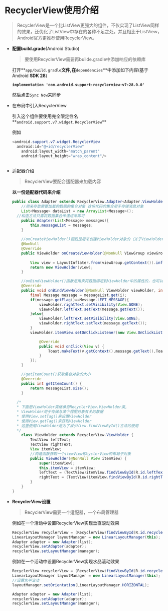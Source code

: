# RecyclerView使用介绍

>   RecyclerView是一个比ListView更强大的组件，不仅实现了ListView同样的效果，还优化了ListView中存在的各种不足之处。并且相比于ListView，Android官方更推荐使用RecyclerView。

* **配置build.grade**(Android Studio)

  > 要使用RecyclerView需要再builde.gradle中添加响应的依赖库

  打开**`app/build.gradle`**文件,在**`dependencies`**中添加如下内容(基于Android **SDK 28**)

  **`implementation 'com.android.support:recyclerview-v7:28.0.0'`**

  然后点击`Sync Now`来同步

* 在布局中引入RecyclerView

  引入这个组件要使用完全限定性名**`android.support.v7.widget.RecyclerView`**

  例如

  ```java
  <android.support.v7.widget.RecyclerView
  	android:id="@+id/recyclerView"
      android:layout_width="match_parent"
      android:layout_height="wrap_content"/>
         
  ```

* 适配器介绍

  > RecyclerView要配合适配器来加载内容

  **以一份适配器代码来介绍**

  ```java
  public class Adapter extends RecyclerView.Adapter<Adapter.ViewHolder> {
      //用来存取需要加载的数据的集合对象 这份代码的集合用于存储消息对象
      List<Message> dataList = new ArrayList<Message>();
  	//构造方法只需将数据集合传递进来即可
      public Adapter(List<Message> messages){
          this.messageList = messages;
      }
     
      //onCreateViewHolder()函数是用来创建ViewHolder对象的（关于ViewHolder会在下面介绍）
      @NonNull
      @Override
      public ViewHolder onCreateViewHolder(@NonNull ViewGroup viewGroup, int i) {
          
          View view = LayoutInflater.from(viewGroup.getContext()).inflate(R.layout.msg_layout,viewGroup,false);
          return new ViewHolder(view);
      }
  
      //onBindViewHolder()函数是用来将数据绑定到ViewHolder中的属性的，也可以在这为部件设置监听等事	//件
      @Override
      public void onBindViewHolder(@NonNull ViewHolder viewHolder, int i) {
          final Message message = messageList.get(i);
          if(message.getFlag()==Message.LEFT_MESSAGE){
              viewHolder.rightText.setVisibility(View.GONE);
              viewHolder.leftText.setText(message.getText());
          }else{
              viewHolder.leftText.setVisibility(View.GONE);
              viewHolder.rightText.setText(message.getText());
          }
          viewHolder.itemView.setOnClickListener(new View.OnClickListener(){
  
              @Override
              public void onClick(View v) {
                  Toast.makeText(v.getContext(),message.getText(),Toast.LENGTH_SHORT).show();
              }
          });
      }
  
      //getItemCount()获取集合对象的大小
      @Override
      public int getItemCount() {
          return messageList.size();
      }
      
  	/*
  	* 下面是ViewHolder类继承自RecyclerView.ViewHolder类,
  	* ViewHolder用于存储与某个视图对象有关的数据
  	* 使用View.setTag()来设置ViewHolder
  	* 使用View.getTag()来获取ViewHolder
  	* 这里使用ViewHolder是为了减少View.findViewById()方法的使用
  	*/
      class ViewHolder extends RecyclerView.ViewHolder {
          TextView leftText;
          TextView rightText;
          View itemView;
          //构造函数获取一个itemView即cyclerView的布局子对象
          public ViewHolder(@NonNull View itemView) {
              super(itemView);
              this.itemView = itemView;
              leftText = (TextView)itemView.findViewById(R.id.leftText);
              rightText = (TextView)itemView.findViewById(R.id.rightText);
          }
      }
  }
  ```

* **RecyclerView设置**

  > RecyclerView需要一个适配器，一个布局管理器

  例如在一个活动中设置RecyclerView实现垂直滚动效果

  ```java
  RecyclerView recyclerView = (RecyclerView)findViewById(R.id.recycler_view);
  LinearLayoutManager layoutManager = new LinearLayoutManager(this);
  Adapter adapter = new Adapter(list);
  recyclerView.setAdapter(adapter);
  recyclerView.setLayoutManager(manager);
  ```

  例如在一个活动中设置RecyclerView实现水品滚动效果

  ```java
  RecyclerView recyclerView = (RecyclerView)findViewById(R.id.recycler_view);
  LinearLayoutManager layoutManager = new LinearLayoutManager(this);
  //设置水平滚动
  layoutManager.setOrientation(LinearLayoutManager.HORIZONTAL);
  
  Adapter adapter = new Adapter(list);
  recyclerView.setAdapter(adapter);
  recyclerView.setLayoutManager(manager);
  ```

  

  
